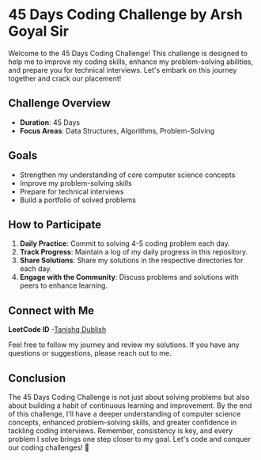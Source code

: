 # 45 Days Coding Challenge by Arsh Goyal Sir

Welcome to the 45 Days Coding Challenge! This challenge is designed to help me to improve my coding skills, enhance my problem-solving abilities, and prepare you for technical interviews. Let's embark on this journey together and crack our placement!

## Challenge Overview

- **Duration**: 45 Days
- **Focus Areas**: Data Structures, Algorithms, Problem-Solving

## Goals

- Strengthen my understanding of core computer science concepts
- Improve my problem-solving skills
- Prepare for technical interviews
- Build a portfolio of solved problems

## How to Participate

1. **Daily Practice**: Commit to solving 4-5 coding problem each day.
2. **Track Progress**: Maintain a log of my daily progress in this repository.
3. **Share Solutions**: Share my solutions in the respective directories for each day.
4. **Engage with the Community**: Discuss problems and solutions with peers to enhance learning.

## Connect with Me

**LeetCode ID** -[Tanishq Dublish](https://leetcode.com/u/tanishqdublish)

Feel free to follow my journey and review my solutions. If you have any questions or suggestions, please reach out to me.

## Conclusion

The 45 Days Coding Challenge is not just about solving problems but also about building a habit of continuous learning and improvement. By the end of this challenge, I'll have a deeper understanding of computer science concepts, enhanced problem-solving skills, and greater confidence in tackling coding interviews. Remember, consistency is key, and every problem I solve brings one step closer to my goal. Let's code and conquer our coding challenges! 💪

